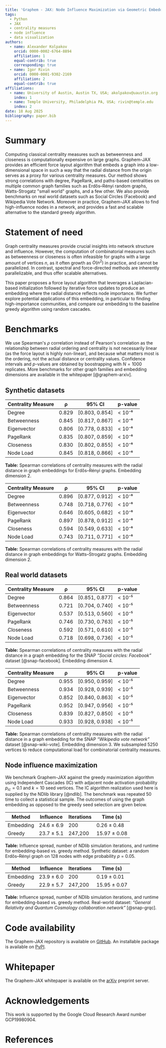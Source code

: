 ```yaml
---
title: 'Graphem - JAX: Node Influence Maximization via Geometric Embeddings'
tags:
  - Python
  - JAX
  - centrality measures
  - node influence 
  - data visualization
authors:
  - name: Alexander Kolpakov
    orcid: 0000-0002-6764-8894
    affiliation: 1
    equal-contrib: true
    corresponding: true
  - name: Igor Rivin
    orcid: 0000-0001-9302-2169
    affiliation: 2
    equal-contrib: true
affiliations:
  - name: University of Austin, Austin TX, USA; akolpakov@uaustin.org
    index: 1
  - name: Temple University, Philadelphia PA, USA; rivin@temple.edu
    index: 2
date: 18 Aug 2025
bibliography: paper.bib
---
```


# Summary

Computing classical centrality measures such as betweenness and closeness is computationally expensive on large graphs. Graphem-JAX provides an efficient force layout algorithm that embeds a graph into a low-dimensional space in such a way that the radial distance from the origin serves as a proxy for various centrality measures. Our method shows strong correlations with degree, PageRank, and paths-based centralities on multiple common graph families such as Erdős–Rényi random graphs, Watts-Strogatz "small world" graphs, and a few other. We also provide benchmarks on real world datasets such as Social Circles (Facebook) and Wikipedia Vote Network. Moreover in practice, Graphem-JAX allows to find high-influence nodes in a network, and provides a fast and scalable alternative to the standard greedy algorithm.

# Statement of need

Graph centrality measures provide crucial insights into network structure and influence. However, the computation of combinatorial measures such as betweenness or closeness is often infeasible for graphs with a large amount of vertices $n$, as it often growth as $O(n^2)$ in practice, and cannot be parallelized. In contrast, spectral and force-directed methods are inherently parallelizable, and thus offer scalable alternatives.

This paper proposes a force layout algorithm that leverages a Laplacian-based initialization followed by iterative force updates to produce an embedding where the radial distance reflects node importance. We further explore potential applications of this embedding, in particular to finding high-importance communities, and compare our embedding to the baseline greedy algorithm using random cascades.

# Benchmarks

We use Spearman's $\rho$ correlation instead of Pearson's correlation as the relationship between radial ordering and centrality is not necessarily linear (as the force layout is highly non-linear), and because what matters most is the ordering, not the actual distance or centrality values. Confidence intervals and $p$-values are obtained by boostrapping with $N=1000$ replicates. More benchmarks for other graph families and embedding dimensions are available in the whitepaper [@graphem-arxiv].

## Synthetic datasets

| **Centrality Measure** | **ρ**   | **95% CI**        | **p-value**        |
|-------------------------|---------|------------------|--------------|
| Degree       | 0.829 | [0.803, 0.854] | < 10⁻⁶ |
| Betweenness  | 0.845 | [0.817, 0.867] | < 10⁻⁶ |
| Eigenvector  | 0.806 | [0.778, 0.833] | < 10⁻⁶ |
| PageRank     | 0.835 | [0.807, 0.859] | < 10⁻⁶ |
| Closeness    | 0.830 | [0.802, 0.855] | < 10⁻⁶ |
| Node Load    | 0.845 | [0.818, 0.866] | < 10⁻⁶ |

**Table:** Spearman correlations of centrality measures with the radial distance in graph embeddings for Erdős–Rényi graphs. Embedding dimension $2$.

| **Centrality Measure** | **ρ**   | **95% CI**        | **p-value**        |
|-------------------------|---------|------------------|--------------|
| Degree       | 0.896 | [0.877, 0.912] | < 10⁻⁶ |
| Betweenness  | 0.748 | [0.718, 0.776] | < 10⁻⁶ |
| Eigenvector  | 0.646 | [0.605, 0.682] | < 10⁻⁶ |
| PageRank     | 0.897 | [0.878, 0.912] | < 10⁻⁶ |
| Closeness    | 0.594 | [0.549, 0.633] | < 10⁻⁶ |
| Node Load    | 0.743 | [0.711, 0.771] | < 10⁻⁶ |

**Table:** Spearman correlations of centrality measures with the radial distance in graph embeddings for Watts–Strogatz graphs. Embedding dimension $2$.

## Real world datasets

| **Centrality Measure** | **ρ**   | **95% CI**        | **p-value**        |
|-------------------------|---------|------------------|--------------|
| Degree       | 0.864 | [0.851, 0.877] | < 10⁻⁵ |
| Betweenness  | 0.721 | [0.704, 0.740] | < 10⁻⁵ |
| Eigenvector  | 0.537 | [0.513, 0.560] | < 10⁻⁵ |
| PageRank     | 0.746 | [0.730, 0.763] | < 10⁻⁵ |
| Closeness    | 0.592 | [0.571, 0.610] | < 10⁻⁵ |
| Node Load    | 0.718 | [0.698, 0.736] | < 10⁻⁵ |

**Table:** Spearman correlations of centrality measures with the radial distance in a graph embedding for the SNAP *“Social circles: Facebook”* dataset [@snap-facebook]. Embedding dimension $4$.

| **Centrality Measure** | **ρ**   | **95% CI**        | **p-value**        |
|-------------------------|---------|------------------|--------------|
| Degree       | 0.955 | [0.950, 0.959] | < 10⁻⁵ |
| Betweenness  | 0.934 | [0.928, 0.939] | < 10⁻⁵ |
| Eigenvector  | 0.852 | [0.840, 0.863] | < 10⁻⁵ |
| PageRank     | 0.952 | [0.947, 0.956] | < 10⁻⁵ |
| Closeness    | 0.839 | [0.827, 0.850] | < 10⁻⁵ |
| Node Load    | 0.933 | [0.928, 0.938] | < 10⁻⁵ |

**Table:** Spearman correlations of centrality measures with the radial distance in a graph embedding for the SNAP *“Wikipedia vote network”* dataset [@snap-wiki-vote]. Embedding dimension $3$. We subsampled $5 250$ vertices to reduce computational load for combinatorial centrality measures.

## Node influence maximization

We benchmark Graphem-JAX against the greedy maximization algorithm using Independent Cascades (IC) with adjacent node activation probability $p_{ic} = 0.1$ and $k=10$ seed vertices. The IC algorithm realization used here is supplied by the NDlib library [@ndlib]. The benchmark was repeated $50$ time to collect a statistical sample. The outcomes of using the graph embedding as opposed to the greedy seed selection are given below. 

| **Method**  | **Influence**     | **Iterations** | **Time (s)**     |
|-------------|------------------|----------------|------------------|
| Embedding   | 24.6 ± 6.9       | 200            | 0.26 ± 0.48      |
| Greedy      | 23.7 ± 5.1       | 247,200        | 15.97 ± 0.08     |

**Table:** Influence spread, number of NDlib simulation iterations, and runtime for embedding-based vs. greedy method. Synthetic dataset: a random Erdős–Rényi graph on 128 nodes with edge probability *p* = 0.05.

| **Method**  | **Influence**     | **Iterations** | **Time (s)**     |
|-------------|------------------|----------------|------------------|
| Embedding   | 23.9 ± 6.0       | 200            | 0.19 ± 0.01      |
| Greedy      | 22.9 ± 5.7       | 247,200        | 15.95 ± 0.07     |

**Table:** Influence spread, number of NDlib simulation iterations, and runtime for embedding-based vs. greedy method. Real-world dataset: *“General Relativity and Quantum Cosmology collaboration network”* [@snap-grqc].

# Code availability
The Graphem-JAX repository is available on [GitHub](https://github.com/sashakolpakov/graphem). An installable package is available on [PyPI](https://pypi.org/project/graphem-jax/). 

# Whitepaper
The Graphem-JAX whitepaper is available on the [arXiv](https://arxiv.org/abs/2506.07435) preprint server.

# Acknowledgements
This work is supported by the Google Cloud Research Award number GCP19980904.

# References
